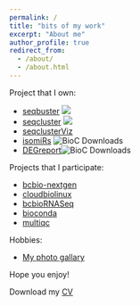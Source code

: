 ```yaml
---
permalink: /
title: "bits of my work"
excerpt: "About me"
author_profile: true
redirect_from: 
  - /about/
  - /about.html
---
```


Project that I own:

* [seqbuster](https://github.com/lpantano/seqbuster) ![](https://anaconda.org/bioconda/seqbuster/badges/downloads.svg)
* [seqcluster](https://github.com/lpantano/seqcluster) ![](https://anaconda.org/bioconda/seqcluster/badges/downloads.svg)
* [seqclusterViz](https://github.com/lpantano/seqclusterViz)
* [isomiRs](http://bioconductor.org/packages/3.6/bioc/html/isomiRs.html) ![BioC Downloads](http://bioconductor.org//shields/downloads/isomiRs.svg)
* [DEGreport](http://bioconductor.org/packages/3.6/bioc/html/DEGreport.html)![BioC Downloads](http://bioconductor.org//shields/downloads/DEGreport.svg)


Projects that I participate:

* [bcbio-nextgen](http://github.com/chapmanb/bcbio-nextgen)
* [cloudbiolinux](http://github.com/chapmanb/cloudbiolinux)
* [bcbioRNASeq](https://github.com/hbc/bcbioRNASeq)
* [bioconda](https://github.com/bioconda/bioconda-recipes)
* [multiqc](https://github.com/ewels/MultiQC)

Hobbies:

* [My photo gallary](https://ljadventures.exposure.co)


Hope you enjoy!

Download my [CV](../files/cv.pdf)
